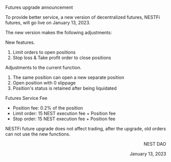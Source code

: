 Futures upgrade announcement

To provide better service, a new version of decentralized futures, NESTFi futures, will go live on January 13, 2023.

The new version makes the following adjustments:

New features.
1. Limit orders to open positions
2. Stop loss & Take profit order to close positions

Adjustments to the current function.
1. The same position can open a new separate position
2. Open position with 0 slippage
3. Position's status is retained after being liquidated

Futures Service Fee
- Position fee: 0.2% of the position 
- Limit order: 15 NEST execution fee + Position fee
- Stop order: 15 NEST execution fee + Position fee

NESTFi future upgrade does not affect trading, after the upgrade,  old orders can not use the new functions.

<p align="right">NEST DAO</p>
<p align="right">January 13, 2023</p>

